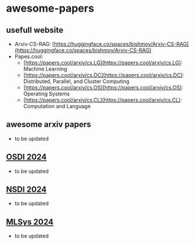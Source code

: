 # awesome-papers

## usefull website

* Arxiv-CS-RAG: [https://huggingface.co/spaces/bishmoy/Arxiv-CS-RAG](https://huggingface.co/spaces/bishmoy/Arxiv-CS-RAG)
* Papes.cool:
  * [https://papers.cool/arxiv/cs.LG](https://papers.cool/arxiv/cs.LG): Machine Learning
  * [https://papers.cool/arxiv/cs.DC](https://papers.cool/arxiv/cs.DC): Distributed, Parallel, and Cluster Computing
  * [https://papers.cool/arxiv/cs.OS](https://papers.cool/arxiv/cs.OS): Operating Systems
  * [https://papers.cool/arxiv/cs.CL](https://papers.cool/arxiv/cs.CL): Computation and Language



## awesome arxiv papers
<!-- -------------------------------------------------------------------------- Template (DE NOT DELETE) -----------------------------------------------------------------------------
[Template] * (conf/trans/arxiv) Paper title (link)[http_source_link] [NOTE: key words / author / affiliation]
[Examples] * (NIPS'17) Attention Is All You Need (link)[https://arxiv.org/abs/1706.03762] [Attention | Google]
[Examples] * (Arxiv'24) Optimal Block-Level Draft Verification for Accelerating Speculative Decoding (link)[https://arxiv.org/abs/2403.10444] [Speculative Decoding | Google]
------------------------------------------------------------------------------- Template (DE NOT DELETE) ----------------------------------------------------------------------------- -->

* to be updated





## [OSDI 2024](https://www.usenix.org/conference/osdi24)
<!-- -------------------------------------------------------------------------- Template (DE NOT DELETE) -----------------------------------------------------------------------------
[Template] * (conf/trans/arxiv) Paper title (link)[http_source_link] [NOTE: key words / author / affiliation]
[Examples] * (OSDI'24) Attention Is All You Need (link)[https://arxiv.org/abs/1706.03762] [Attention | Google]
[Examples] * (OSDI'24) Optimal Block-Level Draft Verification for Accelerating Speculative Decoding (link)[https://arxiv.org/abs/2403.10444] [Speculative Decoding | Google]
------------------------------------------------------------------------------- Template (DE NOT DELETE) ----------------------------------------------------------------------------- -->

* to be updated





## [NSDI 2024](https://)
<!-- -------------------------------------------------------------------------- Template (DE NOT DELETE) -----------------------------------------------------------------------------
[Template] * (conf/trans/arxiv) Paper title (link)[http_source_link] [NOTE: key words / author / affiliation]
[Examples] * (NSDI'24) Attention Is All You Need (link)[https://arxiv.org/abs/1706.03762] [Attention | Google]
[Examples] * (NSDI'24) Optimal Block-Level Draft Verification for Accelerating Speculative Decoding (link)[https://arxiv.org/abs/2403.10444] [Speculative Decoding | Google]
------------------------------------------------------------------------------- Template (DE NOT DELETE) ----------------------------------------------------------------------------- -->

* to be updated




## [MLSys 2024](https://mlsys.org/virtual/2024/papers.html?filter=titles)
<!-- -------------------------------------------------------------------------- Template (DE NOT DELETE) -----------------------------------------------------------------------------
[Template] * (conf/trans/arxiv) Paper title (link)[http_source_link] [NOTE: key words / author / affiliation]
[Examples] * (MLSys'24) Attention Is All You Need (link)[https://arxiv.org/abs/1706.03762] [Attention | Google]
[Examples] * (MLSys'24) Optimal Block-Level Draft Verification for Accelerating Speculative Decoding (link)[https://arxiv.org/abs/2403.10444] [Speculative Decoding | Google]
------------------------------------------------------------------------------- Template (DE NOT DELETE) ----------------------------------------------------------------------------- -->

* to be updated

